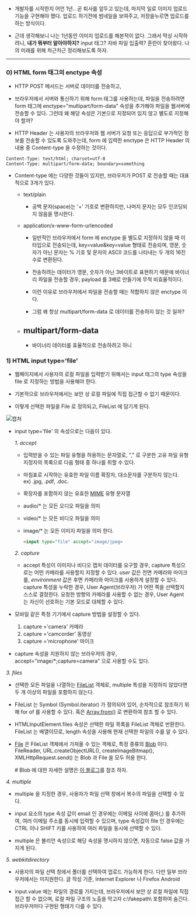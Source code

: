 - 개발자를 시작한지 어언 1년.. 곧 퇴사를 앞두고 있는데, 마지막 일로 이미지 업로드 기능을 구현해야 했다. 업로드 하기전에 썸네일을 보여주고, 저장을누르면 업로드를 하는 방식이다.

- 근데 생각해보니 나는 1년동안 이미지 업로드를 해본적이 없다. 그래서 막상 시작하려니, **내가 뭐부터 알아야하지?** input 태그? 자바 파일 입출력? 혼란이 찾아왔다. 나의 미래를 위해 차근차근 정리해보도록 하자.

---

### 0) HTML form 태그의 enctype 속성

- HTTP POST 메서드는 서버로 데이터를 전송하고,
- 브라우저에서 서버와 통신하기 위해 form 태그를 사용하는데, 파일을 전송하려면 form 태그에 enctype="multipart/form-data" 속성을 추가해야 파일을 웹서버에 전송할 수 있다. 그런데 왜 해당 속성은 기본으로 지정되어 있지 않고 별도로 지정해야 할까?

- HTTP Header 는 사용자의 브라우저와 웹 서버가 요청 또는 응답으로 부가적인 정보를 전송할 수 있도록 도와주는데, form 에 입력한 enctype 은 HTTP Header 의 내용 중 Content-type 을 수정하는 것이다.

```
Content-Type: text/html; charset=utf-8
Content-Type: multipart/form-data; boundary=something
```

- Content-type 에는 다양한 것들이 있지만, 브라우저가 POST 로 전송할 때는 대표적으로 3개가 있다.

  - text/plain

    - 공백 문자(space)는 '+' 기호로 변환하지만, 나머지 문자는 모두 인코딩되지 않음을 명시한다.

  - application/x-www-form-urlencoded

    - 일반적인 브라우저에서 form 에 enctype 을 별도로 지정하지 않을 때 이 타입으로 전송되는데, key=value&key=value 형태로 전송되며, 영문, 숫자가 아닌 문자는 % 기호 및 문자의 ASCII 코드를 나타내는 두 개의 16진수로 변환된다.

    - 전송하려는 데이터가 영문, 숫자가 아닌 3바이트로 표현하기 때문에 바이너리 파일을 전송할 경우, payload 를 3배로 만들기에 무척 비효율적이다.

    - 이런 이유로 브라우저에서 파일을 전송할 때는 적합하지 않은 enctype 이다.

    - 그럼 왜 항상 multipart/form-data 로 데이터를 전송하지 않는 것 일까?

  - ## multipart/form-data
    - 바이너리 데이터를 효율적으로 전송하려고 하니

### 1) HTML input type='file'

- 웹페이지에서 사용자의 로컬 파일을 입력받기 위해서는 input 태그의 type 속성을 file 로 지정하는 방법을 사용해야 한다.

- 기본적으로 브라우저에서는 보안 상 로컬 파일에 직접 접근할 수 없기 때문이다.

- 이렇게 선택한 파일을 File 로 정의되고, FileList 에 담기게 된다.

![캡처](https://user-images.githubusercontent.com/50399804/117667793-3b437780-b1e0-11eb-986e-948ea35e2173.JPG)

- input type='file' 의 속성으로는 다음이 있다.

  _1. accept_

  - 입력받을 수 있는 파일 유형을 허용하는 문자열로, "," 로 구분한 고유 파일 유형 지정자의 목록으로 다음 형태 중 하나를 취할 수 있다.

  - 마침표로 시작하는 유효한 파일 이름 확장자, 대소문자를 구분하지 않는다.  
    ex) .jpg, .pdf, .doc.

  - 확장자를 포함하지 않는 유효한 [MIME](https://developer.mozilla.org/ko/docs/Web/HTTP/Basics_of_HTTP/MIME_types) 유형 문자열

  - audio/\* 는 모든 오디오 파일을 의미
  - video/\* 는 모든 비디오 파일을 의미
  - image/\* 는 모든 이미지 파일을 의미 한다.
    ```html
    <input type="file" accept="image/jpeg>
    ```

  _2. capture_

  - accept 특성이 이미지나 비디오 캡처 데이터를 요구할 경우, capture 특성으로는 어떤 카메라를 사용할지 지정할 수 있다. _user_ 값은 전면 카메라와 마이크를, _environment_ 값은 후면 카메라와 마이크를 사용하게 설정할 수 있다. capture 특성을 누락한 경우, User Agent(브라우저) 가 어떤 쪽을 선택할지 스스로 결정한다. 요청한 방향의 카메라를 사용할 수 없는 경우, User Agent 는 자신이 선호하는 기본 모드로 대체할 수 있다.

- 모바일 같은 특정 기기에서 capture 방법을 설정할 수 있다.

  1.  capture ='camera' 카메라
  2.  capture ='camcorder' 동영상
  3.  capture ='microphone' 마이크

- capture 속성을 지원하지 않는 브라우저의 경우, accept="image/\*;capture=camera" 으로 사용할 수도 있다.

_3. files_

- 선택한 모든 파일을 나열하는 [FileList](https://developer.mozilla.org/ko/docs/Web/API/FileList) 객체로, multiple 특성을 지정하지 않았다면 두 개 이상의 파일을 포함하지 않는다.

- FileList 는 Symbol (Symbol.iterator) 가 정의되어 있어, 순차적으로 참조하기 위해 for of 를 사용할 수 있다. 혹은 [Array.from()](https://developer.mozilla.org/ko/docs/Web/JavaScript/Reference/Global_Objects/Array/from) 로 변환하여 참조 할 수 있다.

- HTMLInputElement.files 속성은 선택한 파일 목록을 FileList 객체로 반환한다. FileList 는 배열이므로, length 속성을 사용해 현재 선택한 파일의 수를 알 수 있다.

- [File](https://developer.mozilla.org/ko/docs/Web/API/File) 은 FileList 객체에서 가져올 수 있는 객체로, 특정 종류의 [Blob](https://developer.mozilla.org/ko/docs/Web/API/Blob) 이다. FileReader, URL.createObjectURL(), createImageBitmap(), XMLHttpRequest.send() 는 Blob 과 File 을 모두 허용 한다.

  \# Blob 에 대한 자세한 설명은 [이 블로그](https://heropy.blog/2019/02/28/blob/)를 참조 하자.

_4. multiple_

- multiple 을 지정한 경우, 사용자가 파일 선택 창에서 복수의 파일을 선택할 수 있다.
- input 요소의 type 속성 값이 email 인 경우에는 이메일 사이에 콤마(,) 를 추가하여, 여러 이메일 주소를 동시에 입력할 수 있으며, type 속성값이 file 인 경우에는 CTRL 이나 SHIFT 키를 사용하여 여러 파일을 동시에 선택할 수 있다.

- multiple 은 불리언 속성으로 해당 속성을 명시하지 않으면, 자동으로 false 값을 가지게 된다.

_5. webkitdirectory_

- 사용자의 파일 선택 창에서 폴더를 선택하여 업로드 가능하게 한다. 다만 일부 브라우저에서는 미지원한다. 글 작성 기준, Internet Explorer 나 Firefox Android

- input.value 에는 파일의 경로를 가지는데, 브라우저에서 보안 상 로컬 파일에 직접 접근 할 수 없으며, 로컬 파일 구조의 노출을 막고자 c:\fakepath\ 포함하여 숨긴다. 브라우저마다 구현된 형태가 다를 수 있다.

